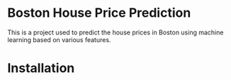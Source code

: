 # Boston House Price Prediction
This is a project used to predict the house prices in Boston using machine learning based on various features.
# Installation

